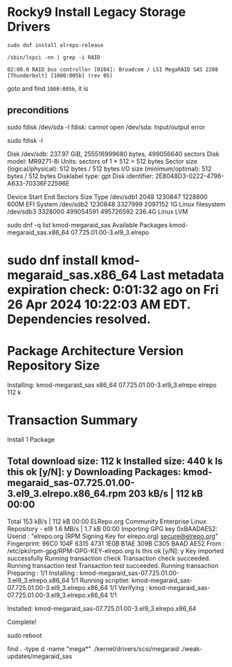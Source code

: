 # Rocky9 Install Legacy Storage Drivers

```Shell
sudo dnf install elrepo-release
```
```Shell
/sbin/lspci -nn | grep -i RAID
```

```Shell
02:00.0 RAID bus controller [0104]: Broadcom / LSI MegaRAID SAS 2208 [Thunderbolt] [1000:005b] (rev 05)
```
goto [](https://elrepo.org/wiki/doku.php?id=deviceids) and find `1000:005b`, it is 



## preconditions

sudo fdisk /dev/sda -l
fdisk: cannot open /dev/sda: Input/output error

sudo fdisk -l


Disk /dev/sdb: 237.97 GiB, 255516999680 bytes, 499056640 sectors
Disk model: MR9271-8i
Units: sectors of 1 * 512 = 512 bytes
Sector size (logical/physical): 512 bytes / 512 bytes
I/O size (minimum/optimal): 512 bytes / 512 bytes
Disklabel type: gpt
Disk identifier: 2E8048D3-0222-4796-A633-70336F22596E

Device       Start       End   Sectors   Size Type
/dev/sdb1     2048   1230847   1228800   600M EFI System
/dev/sdb2  1230848   3327999   2097152     1G Linux filesystem
/dev/sdb3  3328000 499054591 495726592 236.4G Linux LVM

sudo dnf -q list kmod-megaraid_sas
Available Packages
kmod-megaraid_sas.x86_64                                          07.725.01.00-3.el9_3.elrepo

sudo dnf install kmod-megaraid_sas.x86_64
Last metadata expiration check: 0:01:32 ago on Fri 26 Apr 2024 10:22:03 AM EDT.
Dependencies resolved.
==============================================================================================================================================
Package                             Architecture             Version                                          Repository                Size
==============================================================================================================================================
Installing:
kmod-megaraid_sas                   x86_64                   07.725.01.00-3.el9_3.elrepo                      elrepo                   112 k

Transaction Summary
==============================================================================================================================================
Install  1 Package

Total download size: 112 k
Installed size: 440 k
Is this ok [y/N]: y
Downloading Packages:
kmod-megaraid_sas-07.725.01.00-3.el9_3.elrepo.x86_64.rpm                                                      203 kB/s | 112 kB     00:00
----------------------------------------------------------------------------------------------------------------------------------------------
Total                                                                                                         153 kB/s | 112 kB     00:00
ELRepo.org Community Enterprise Linux Repository - el9                                                        1.6 MB/s | 1.7 kB     00:00
Importing GPG key 0xBAADAE52:
Userid     : "elrepo.org (RPM Signing Key for elrepo.org) <secure@elrepo.org>"
Fingerprint: 96C0 104F 6315 4731 1E0B B1AE 309B C305 BAAD AE52
From       : /etc/pki/rpm-gpg/RPM-GPG-KEY-elrepo.org
Is this ok [y/N]: y
Key imported successfully
Running transaction check
Transaction check succeeded.
Running transaction test
Transaction test succeeded.
Running transaction
Preparing        :                                                                                                                      1/1
Installing       : kmod-megaraid_sas-07.725.01.00-3.el9_3.elrepo.x86_64                                                                 1/1
Running scriptlet: kmod-megaraid_sas-07.725.01.00-3.el9_3.elrepo.x86_64                                                                 1/1
Verifying        : kmod-megaraid_sas-07.725.01.00-3.el9_3.elrepo.x86_64                                                                 1/1

Installed:
kmod-megaraid_sas-07.725.01.00-3.el9_3.elrepo.x86_64

Complete!

sudo reboot

find . -type d -name "mega*"
./kernel/drivers/scsi/megaraid
./weak-updates/megaraid_sas